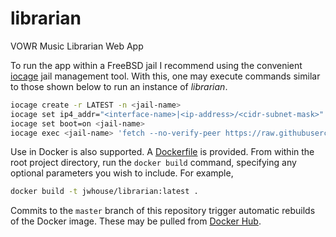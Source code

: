 # librarian
VOWR Music Librarian Web App

To run the app within a FreeBSD jail I recommend using the convenient [iocage](https://iocage.readthedocs.io/en/latest/) 
jail management tool. With this, one may execute commands similar to those shown below to run an instance of _librarian_.

```bash
iocage create -r LATEST -n <jail-name>
iocage set ip4_addr="<interface-name>|<ip-address>/<cidr-subnet-mask>" <jail-name>
iocage set boot=on <jail-name>
iocage exec <jail-name> 'fetch --no-verify-peer https://raw.githubusercontent.com/jwfh/librarian/master/jailup -o - | sh'
```

Use in Docker is also supported. A [Dockerfile](https://github.com/jwfh/librarian/blob/master/Dockerfile) is provided.
From within the root project directory, run the `docker build` command, specifying any optional parameters you wish to 
include. For example,

```bash
docker build -t jwhouse/librarian:latest .
```

Commits to the `master` branch of this repository trigger automatic rebuilds of the Docker image. These may be pulled
from [Docker Hub](https://hub.docker.com/r/jwhouse/librarian).

